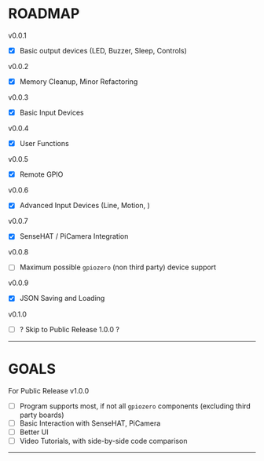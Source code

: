 # ROADMAP

v0.0.1

- [x] Basic output devices (LED, Buzzer, Sleep, Controls)

v0.0.2

- [x] Memory Cleanup, Minor Refactoring

v0.0.3

- [x] Basic Input Devices

v0.0.4

- [x] User Functions

v0.0.5

- [x] Remote GPIO

v0.0.6

- [x] Advanced Input Devices (Line, Motion, )

v0.0.7

- [x] SenseHAT / PiCamera Integration

v0.0.8

- [ ] Maximum possible `gpiozero` (non third party) device support

v0.0.9

- [x] JSON Saving and Loading

v0.1.0
- [ ] ? Skip to Public Release 1.0.0 ?

---

# GOALS

For Public Release v1.0.0

- [ ] Program supports most, if not all `gpiozero` components (excluding third party boards)
- [ ] Basic Interaction with SenseHAT, PiCamera
- [ ] Better UI
- [ ] Video Tutorials, with side-by-side code comparison

---
